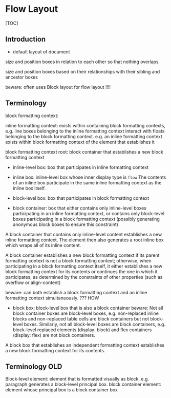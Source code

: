 # Flow Layout

[TOC]


<!-- ToDo: revisist once css-flow/block is written -->
<!-- see note in https://www.w3.org/TR/css-box-4/#intro -->

## Introduction

- default layout of document

size and position boxes in relation to each other so that nothing overlaps

size and position boxes based on their relationships with their sibling and ancestor boxes

beware: often uses Block layout for flow layout !!!!

## Terminology

block formatting context:

inline formatting context:
exists within containing block formatting contexts, e.g. line boxes belonging to the inline formatting context interact with floats belonging to the block formatting context.
e.g. an inline formatting context exists within block formatting context of the element that establishes it

block formatting context root: block container that establishes a new block formatting context

- inline-level box: box that participates in inline formatting context
- inline box: inline-level box whose inner display type is `flow`
The contents of an inline box participate in the same inline formatting context as the inline box itself.

- block-level box: box that participates in block formatting context
- block container: box that either contains only inline-level boxes participating in an inline formatting context, or contains only block-level boxes participating in a block formatting context (possibly generating anonymous block boxes to ensure this constraint)

A block container that contains only inline-level content establishes a new inline formatting context. The element then also generates a root inline box which wraps all of its inline content.

A block container establishes a new block formatting context if its parent formatting context is not a block formatting context; otherwise, when participating in a block formatting context itself, it either establishes a new block formatting context for its contents or continues the one in which it participates, as determined by the constraints of other properties (such as overflow or align-content)

beware: can both establish a block formatting context and an inline formatting context simultaneously. ??? HOW

- block box: block-level box that is also a block container
beware: Not all block container boxes are block-level boxes, e.g. non-replaced inline blocks and non-replaced table cells are block containers but not block-level boxes. Similarly, not all block-level boxes are block containers, e.g. block-level replaced elements (display: block) and flex containers (display: flex) are not block containers.

A block box that establishes an independent formatting context establishes a new block formatting context for its contents.


## Terminology OLD

Block-level element: element that is formatted visually as block, e.g. paragraph
generates a block-level principal box.
block container element: element whose principal box is a block container box
